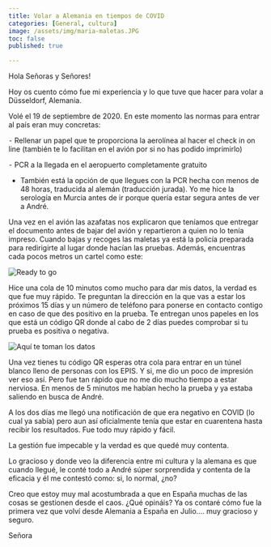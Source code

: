 ```yaml
---
title: Volar a Alemania en tiempos de COVID
categories: [General, cultura]
image: /assets/img/maria-maletas.JPG 
toc: false
published: true

---
```

Hola Señoras y Señores! 

Hoy os cuento cómo fue mi experiencia y lo que tuve que hacer para volar a Düsseldorf, Alemania. 

Volé el 19 de septiembre de 2020. En este momento las normas para entrar al país eran muy concretas: 

⁃	Rellenar un papel que te proporciona la aerolínea al hacer el check in on line (también te lo facilitan en el avión por si no has podido imprimirlo)

⁃	PCR a la llegada en el aeropuerto completamente gratuito 
* También está la opción de que llegues con la PCR hecha con menos de 48 horas, traducida al alemán (traducción jurada). Yo me hice la serología en Murcia antes de ir porque quería estar segura antes de ver a André. 

Una vez en el avión las azafatas nos explicaron que teníamos que entregar el documento antes de bajar del avión y repartieron a quien no lo tenía impreso. Cuando bajas y recoges las maletas ya está la policía preparada para redirigirte al lugar donde hacían las pruebas. Además, encuentras cada pocos metros un cartel como este:

![Ready to go](/assest/img/corona-test.jpg)

Hice una cola de 10 minutos como mucho para dar mis datos, la verdad es que fue muy rápido. Te preguntan la dirección en la que vas a estar los próximos 15 días y un número de teléfono para ponerse en contacto contigo en caso de que des positivo en la prueba. Te entregan unos papeles en los que está un código QR donde al cabo de 2 días puedes comprobar si tu prueba es positiva o negativa.

![Aquí te toman los datos](/assest/img/covid-tunel.jpg)

Una vez tienes tu código QR esperas otra cola para entrar en un túnel blanco lleno de personas con los EPIS. Y si, me dio un poco de impresión ver eso así. Pero fue tan rápido que no me dio mucho tiempo a estar nerviosa. En menos de 5 minutos me habían hecho la prueba y ya estaba saliendo en busca de André. 

A los dos días me llegó una notificación de que era negativo en COVID (lo cual ya sabía) pero aun así oficialmente tenía que estar en cuarentena hasta recibir los resultados. Fue todo muy rápido y fácil. 

La gestión fue impecable y la verdad es que quedé muy contenta. 

Lo gracioso y donde veo la diferencia entre mi cultura y la alemana es que cuando llegué, le conté todo a André súper sorprendida y contenta de la eficacia y él me contestó como: si, lo normal, ¿no? 

Creo que estoy muy mal acostumbrada a que en España muchas de las cosas se gestionen desde el caos. ¿Qué opináis? Ya os contaré cómo fue la primera vez que volví desde Alemania a España en Julio.... muy gracioso y seguro. 

Señora
